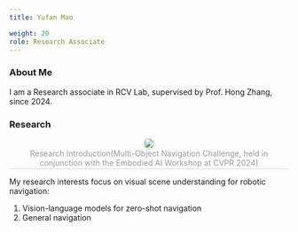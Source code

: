 ```yaml
---
title: Yufan Mao

weight: 20
role: Research Associate
---
```

### About Me
I am a Research associate in RCV Lab, supervised by Prof. Hong Zhang, since 2024.

### Research

<center>
    <img style="border-radius: 0.3125em;
    box-shadow: 0 2px 4px 0 rgba(34,36,38,.12),0 2px 10px 0 rgba(34,36,38,.08);" src="https://multion-challenge.cs.sfu.ca/videos/2024/rgb.gif">
    <br>
    <div style="color:orange; border-bottom: 1px solid #d9d9d9;
    display: inline-block;
    color: #999;
    padding: 2px;">Research Introduction(Multi-Object Navigation Challenge, held in conjunction with the Embodied AI Workshop at CVPR 2024)</div>
</center>



My research interests focus on visual scene understanding for robotic navigation: 
1. Vision-language models for zero-shot navigation 
2. General navigation 



